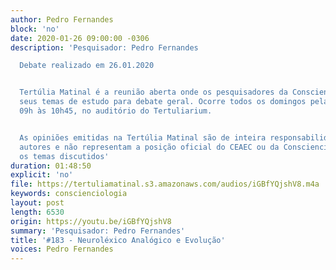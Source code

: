 ```yaml
---
author: Pedro Fernandes
block: 'no'
date: 2020-01-26 09:00:00 -0306
description: 'Pesquisador: Pedro Fernandes

  Debate realizado em 26.01.2020


  Tertúlia Matinal é a reunião aberta onde os pesquisadores da Conscienciologia apresentam
  seus temas de estudo para debate geral. Ocorre todos os domingos pela manhã, das
  09h às 10h45, no auditório do Tertuliarium.


  As opiniões emitidas na Tertúlia Matinal são de inteira responsabilidade de seus
  autores e não representam a posição oficial do CEAEC ou da Conscienciologia sobre
  os temas discutidos'
duration: 01:48:50
explicit: 'no'
file: https://tertuliamatinal.s3.amazonaws.com/audios/iGBfYQjshV8.m4a
keywords: conscienciologia
layout: post
length: 6530
origin: https://youtu.be/iGBfYQjshV8
summary: 'Pesquisador: Pedro Fernandes'
title: '#183 - Neuroléxico Analógico e Evolução'
voices: Pedro Fernandes
---
```

